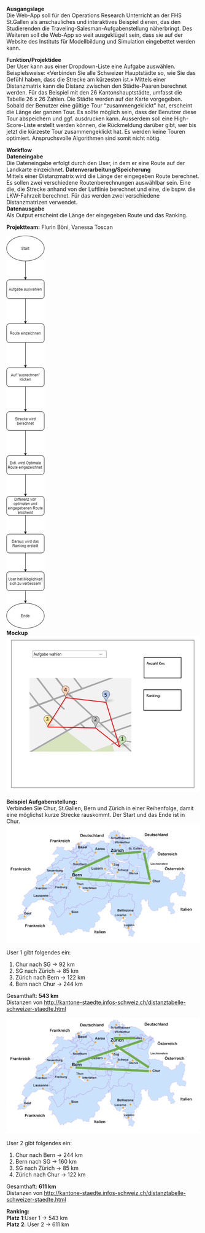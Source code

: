 **Ausgangslage**  
Die Web-App soll für den Operations Research Unterricht an der FHS St.Gallen als anschauliches und interaktives Beispiel dienen, das den Studierenden die Traveling-Salesman-Aufgabenstellung näherbringt. Des Weiteren soll die Web-App so weit ausgeklügelt sein, dass sie auf der Website des Instituts für Modellbildung und Simulation eingebettet werden kann.


**Funktion/Projektidee**   
Der User kann aus einer Dropdown-Liste eine Aufgabe auswählen. Beispielsweise: «Verbinden Sie alle Schweizer Hauptstädte so, wie Sie das Gefühl haben, dass die Strecke am kürzesten ist.» Mittels einer Distanzmatrix kann die Distanz zwischen den Städte-Paaren berechnet werden. Für das Beispiel mit den 26 Kantonshauptstädte, umfasst die Tabelle 26 x 26 Zahlen. Die Städte werden auf der Karte vorgegeben. Sobald der Benutzer eine gültige Tour “zusammengeklickt” hat, erscheint die Länge der ganzen Tour. Es sollte möglich sein, dass der Benutzer diese Tour abspeichern und ggf. ausdrucken kann. Ausserdem soll eine High-Score-Liste erstellt werden können, die Rückmeldung darüber gibt, wer bis jetzt die kürzeste Tour zusammengeklickt hat. Es werden keine Touren optimiert. Anspruchsvolle Algorithmen sind somit nicht nötig.


**Workflow**  
**Dateneingabe**  
Die Dateneingabe erfolgt durch den User, in dem er eine Route auf der Landkarte einzeichnet. 
**Datenverarbeitung/Speicherung**  
Mittels einer Distanzmatrix wird die Länge der eingegeben Route berechnet. Es sollen zwei verschiedene Routenberechnungen auswählbar sein. Eine die, die Strecke anhand von der Luftlinie berechnet und eine, die bspw. die LKW-Fahrzeit berechnet. Für das werden zwei verschiedene Distanzmatrizen verwendet.  
**Datenausgabe**  	  
Als Output erscheint die Länge der eingegeben Route und das Ranking.    

**Projektteam:** Flurin Böni, Vanessa Toscan

![Alt-Text](Szenario.jpg "optionaler Titel")      
**Mockup**  
![Alt-Text](Mockup.png "optionaler Titel")   



**Beispiel Aufgabenstellung:**  
Verbinden Sie Chur, St.Gallen, Bern und Zürich in einer Reihenfolge, damit eine möglichst kurze Strecke rauskommt. Der Start und das Ende ist in Chur.    
![Alt-Text](Aufgabe1.png "optionaler Titel")  


User 1 gibt folgendes ein:  
1. Chur nach SG → 92 km  
2. SG nach Zürich → 85 km  
3. Zürich nach Bern → 122 km  
4. Bern nach Chur → 244 km  

Gesamthaft: **543 km**    
Distanzen von http://kantone-staedte.infos-schweiz.ch/distanztabelle-schweizer-staedte.html    

![Alt-Text](Aufgabe2.png "optionaler Titel")  

User 2 gibt folgendes ein:  
1. Chur nach Bern → 244 km  
2. Bern nach SG → 160 km  
3. SG nach Zürich → 85 km  
4. Zürich nach Chur → 122 km  

Gesamthaft: **611 km**    
Distanzen von http://kantone-staedte.infos-schweiz.ch/distanztabelle-schweizer-staedte.html  

**Ranking:**  
**Platz 1**:User 1 → 543 km  
**Platz 2**: User 2 → 611 km 









